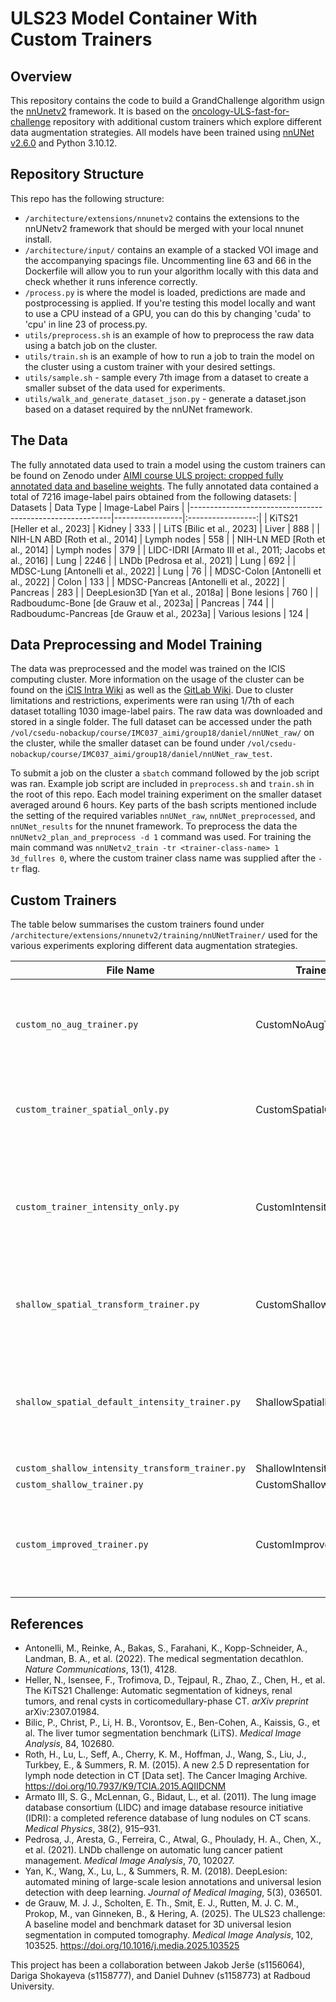 # ULS23 Model Container With Custom Trainers

## Overview

This repository contains the code to build a GrandChallenge algorithm usign the [nnUnetv2](https://github.com/MIC-DKFZ/nnUNet/tree/master) framework. It is based on the [oncology-ULS-fast-for-challenge](https://github.com/DIAGNijmegen/oncology-ULS-fast-for-challenge/tree/main) repository with additional custom trainers which explore different data augmentation strategies. All models have been trained using [nnUNet v2.6.0](https://github.com/MIC-DKFZ/nnUNet/releases/tag/v2.6.0) and Python 3.10.12.

## Repository Structure

This repo has the following structure:
- `/architecture/extensions/nnunetv2` contains the extensions to the nnUNetv2 framework that should be merged with your local nnunet install.
- `/architecture/input/` contains an example of a stacked VOI image and the accompanying spacings file. Uncommenting line 63 and 66 in the Dockerfile will allow you to run your algorithm locally with this data and check whether it runs inference correctly. 
- `/process.py` is where the model is loaded, predictions are made and postprocessing is applied. If you're testing this model locally and want to use a CPU instead of a GPU, you can do this by changing 'cuda' to 'cpu' in line 23 of process.py.
- `utils/preprocess.sh` is an example of how to preprocess the raw data using a batch job on the cluster.
- `utils/train.sh` is an example of how to run a job to train the model on the cluster using a custom trainer with your desired settings.
- `utils/sample.sh` - sample every 7th image from a dataset to create a smaller subset of the data used for experiments.
- `utils/walk_and_generate_dataset_json.py` - generate a dataset.json based on a dataset required by the nnUNet framework.

## The Data

The fully annotated data used to train a model using the custom trainers can be found on Zenodo under [AIMI course ULS project: cropped fully annotated data and baseline weights](https://zenodo.org/records/15355959). The fully annotated data contained a total of 7216 image-label pairs obtained from the following datasets:
| Datasets                                                 | Data Type       | Image-Label Pairs |
|----------------------------------------------------------|-----------------|:-----------------:|
| KiTS21 [Heller et al., 2023]                             | Kidney          | 333               |
| LiTS [Bilic et al., 2023]                                | Liver           | 888               |
| NIH-LN ABD [Roth et al., 2014]                           | Lymph nodes     | 558               |
| NIH-LN MED [Roth et al., 2014]                           | Lymph nodes     | 379               |
| LIDC-IDRI [Armato III et al., 2011; Jacobs et al., 2016] | Lung            | 2246              |
| LNDb [Pedrosa et al., 2021]                              | Lung            | 692               |
| MDSC-Lung [Antonelli et al., 2022]                       | Lung            | 76                |
| MDSC-Colon [Antonelli et al., 2022]                      | Colon           | 133               |
| MDSC-Pancreas [Antonelli et al., 2022]                   | Pancreas        | 283               |
| DeepLesion3D [Yan et al., 2018a]                         | Bone lesions    | 760               |
| Radboudumc-Bone [de Grauw et al., 2023a]                 | Pancreas        | 744               |
| Radboudumc-Pancreas [de Grauw et al., 2023a]             | Various lesions | 124               |

## Data Preprocessing and Model Training

The data was preprocessed and the model was trained on the ICIS computing cluster. More information on the usage of the cluster can be found on the [iCIS Intra Wiki](https://wiki.icis-intra.cs.ru.nl/Cluster) as well as the [GitLab Wiki](https://gitlab.science.ru.nl/das-dl/gpu-cluster-wiki). Due to cluster limitations and restrictions, experiments were ran using 1/7th of each dataset totalling 1030 image-label pairs. The raw data was downloaded and stored in a single folder. The full dataset can be accessed under the path `/vol/csedu-nobackup/course/IMC037_aimi/group18/daniel/nnUNet_raw/` on the cluster, while the smaller dataset can be found under `/vol/csedu-nobackup/course/IMC037_aimi/group18/daniel/nnUNet_raw_test`.

To submit a job on the cluster a `sbatch` command followed by the job script was ran. Example job script are included in `preprocess.sh` and `train.sh` in the root of this repo. Each model training experiment on the smaller dataset averaged around 6 hours. Key parts of the bash scripts mentioned include the setting of the required variables `nnUNet_raw`, `nnUNet_preprocessed`, and `nnUNet_results` for the nnunet framework. To preprocess the data the `nnUNetv2_plan_and_preprocess -d 1` command was used. For training the main command was `nnUNetv2_train -tr <trainer-class-name> 1 3d_fullres 0`, where the custom trainer class name was supplied after the `-tr` flag.

## Custom Trainers
The table below summarises the custom trainers found under `/architecture/extensions/nnunetv2/training/nnUNetTrainer/` used for the various experiments exploring different data augmentation strategies.

| File Name                                       | Trainer Class Name                    | Functionality                                                                            |
|-------------------------------------------------|---------------------------------------|------------------------------------------------------------------------------------------|
| `custom_no_aug_trainer.py`                      | CustomNoAugTrainer                    | Training without any data augmentation, except for padding and cropping                  |
| `custom_trainer_spatial_only.py`                | CustomSpatialOnlyTrainer              | Removed all intensity transforms from default nnUNet trainer                             |
| `custom_trainer_intensity_only.py`              | CustomIntensityOnlyTrainer            | Removed all spatial transforms (except padding and cropping) from default nnUNet trainer |
| `shallow_spatial_transform_trainer.py`          | CustomShallowSpatialTrainer           | Modified spatial transforms and removed intensity ones completely                        |
| `shallow_spatial_default_intensity_trainer.py`  | ShallowSpatialDefaultIntensityTrainer | Modified spatial transforms and kept intensity ones from the default nnUNet trainer      |
| `custom_shallow_intensity_transform_trainer.py` | ShallowIntensityTrainer               |                                                                                          |
| `custom_shallow_trainer.py`                     | CustomShallowTrainer                  |                                                                                          |
| `custom_improved_trainer.py`                    | CustomImprovedTrainer                 | Custom spatial transforms and modified intensity pipeline with lesion-suited values      |


## References

- Antonelli, M., Reinke, A., Bakas, S., Farahani, K., Kopp-Schneider, A., Landman, B. A., et al. (2022). The medical segmentation decathlon. *Nature Communications*, 13(1), 4128.
- Heller, N., Isensee, F., Trofimova, D., Tejpaul, R., Zhao, Z., Chen, H., et al. The KiTS21 Challenge: Automatic segmentation of kidneys, renal tumors, and renal cysts in corticomedullary-phase CT. *arXiv preprint* arXiv:2307.01984.
- Bilic, P., Christ, P., Li, H. B., Vorontsov, E., Ben-Cohen, A., Kaissis, G., et al. The liver tumor segmentation benchmark (LiTS). *Medical Image Analysis*, 84, 102680.
- Roth, H., Lu, L., Seff, A., Cherry, K. M., Hoffman, J., Wang, S., Liu, J., Turkbey, E., & Summers, R. M. (2015). A new 2.5 D representation for lymph node detection in CT [Data set]. The Cancer Imaging Archive. https://doi.org/10.7937/K9/TCIA.2015.AQIIDCNM
- Armato III, S. G., McLennan, G., Bidaut, L., et al. (2011). The lung image database consortium (LIDC) and image database resource initiative (IDRI): a completed reference database of lung nodules on CT scans. *Medical Physics*, 38(2), 915–931.
- Pedrosa, J., Aresta, G., Ferreira, C., Atwal, G., Phoulady, H. A., Chen, X., et al. (2021). LNDb challenge on automatic lung cancer patient management. *Medical Image Analysis*, 70, 102027.
- Yan, K., Wang, X., Lu, L., & Summers, R. M. (2018). DeepLesion: automated mining of large-scale lesion annotations and universal lesion detection with deep learning. *Journal of Medical Imaging*, 5(3), 036501.
- de Grauw, M. J. J., Scholten, E. Th., Smit, E. J., Rutten, M. J. C. M., Prokop, M., van Ginneken, B., & Hering, A. (2025). The ULS23 challenge: A baseline model and benchmark dataset for 3D universal lesion segmentation in computed tomography. *Medical Image Analysis*, 102, 103525. https://doi.org/10.1016/j.media.2025.103525

This project has been a collaboration between Jakob Jerše (s1156064), Dariga Shokayeva (s1158777), and Daniel Duhnev (s1158773) at Radboud University.
